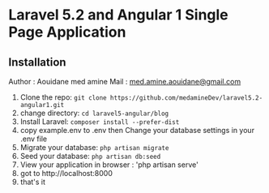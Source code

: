 # Laravel 5.2 and Angular 1 Single Page Application

## Installation

Author : Aouidane med amine
Mail : med.amine.aouidane@gmail.com

1. Clone the repo: `git clone https://github.com/medamineDev/laravel5.2-angular1.git`
2. change directory: `cd laravel5-angular/blog`
3. Install Laravel: `composer install --prefer-dist`
4. copy example.env to .env then Change your database settings in your .env file
5. Migrate your database: `php artisan migrate`
6. Seed your database: `php artisan db:seed`
7. View your application in browser : 'php artisan serve'
8. got to http://localhost:8000
9. that's it
